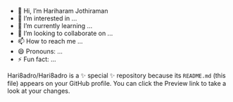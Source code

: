 - 👋 Hi, I’m Hariharam Jothiraman
- 👀 I’m interested in ...
- 🌱 I’m currently learning ...
- 💞️ I’m looking to collaborate on ...
- 📫 How to reach me ...
- 😄 Pronouns: ...
- ⚡ Fun fact: ...

Hari8adro/Hari8adro is a ✨ special ✨ repository because its `README.md` (this file) appears on your GitHub profile.
You can click the Preview link to take a look at your changes.

